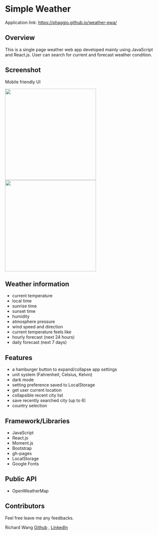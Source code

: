 # Simple Weather

Application link: https://phaggio.github.io/weather-pwa/

## Overview
This is a single page weather web app developed mainly using JavaScript and React.js.
User can search for current and forecast weather condition.


## Screenshot
Mobile friendly UI

<div>
  <img style="margin-right: 10px" src="https://raw.githubusercontent.com/phaggio/weather-pwa/master/screenshot/weather-pwa-screenshot.png" height="300">
  <img src="https://raw.githubusercontent.com/phaggio/weather-pwa/master/screenshot/weather-pwa-screenshot2.png" height="300">
</div>


## Weather information
* current temperature
* local time
* sunrise time
* sunset time
* humidity
* atmosphere pressure
* wind speed and direction
* current temperature feels like
* hourly forecast (next 24 hours)
* daily forecast (next 7 days)


## Features
* a hamburger button to expand/collapse app settings
* unit system (Fahrenheit, Celsius, Kelvin)
* dark mode
* setting preference saved to LocalStorage
* get user current location
* collapsible recent city list
* save recently searched city (up to 6)
* country selection


## Framework/Libraries
* JavaScript
* React.js
* Moment.js
* Bootstrap
* gh-pages
* LocalStorage
* Google Fonts


## Public API
* OpenWeatherMap


## Contributors
Feel free leave me any feedbacks.

Richard Wang
[Github](https://github.com/phaggio) ,
[LinkedIn](https://www.linkedin.com/in/richard-c-wang/)